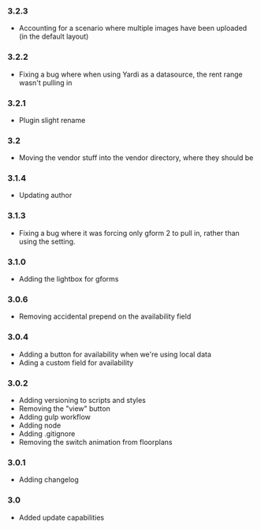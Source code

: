 ### 3.2.3
* Accounting for a scenario where multiple images have been uploaded (in the default layout)

### 3.2.2
* Fixing a bug where when using Yardi as a datasource, the rent range wasn't pulling in

### 3.2.1
* Plugin slight rename

### 3.2
* Moving the vendor stuff into the vendor directory, where they should be

### 3.1.4
* Updating author

### 3.1.3 
* Fixing a bug where it was forcing only gform 2 to pull in, rather than using the setting.

### 3.1.0
* Adding the lightbox for gforms

### 3.0.6
* Removing accidental prepend on the availability field

### 3.0.4
* Adding a button for availability when we're using local data
* Ading a custom field for availability 

### 3.0.2
* Adding versioning to scripts and styles
* Removing the "view" button
* Adding gulp workflow
* Adding node
* Adding .gitignore
* Removing the switch animation from floorplans

### 3.0.1
* Adding changelog

### 3.0
* Added update capabilities